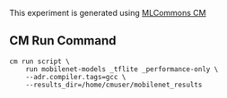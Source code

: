 This experiment is generated using [MLCommons CM](https://github.com/mlcommons/ck)
## CM Run Command
```
cm run script \
	run mobilenet-models _tflite _performance-only \
	--adr.compiler.tags=gcc \
	--results_dir=/home/cmuser/mobilenet_results
```